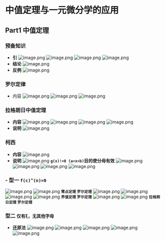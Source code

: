 # 中值定理与一元微分学的应用
## Part1 中值定理
### 预备知识
- **引**
    ![image.png](http://ww1.sinaimg.cn/large/006QvhM2ly1gc54zkd5ljj30yl0kltqd.jpg)
    ![image.png](http://ww1.sinaimg.cn/large/006QvhM2ly1gc5506ipsvj30sl03rtb9.jpg)
    ![image.png](http://ww1.sinaimg.cn/large/006QvhM2ly1gc556i73ksj312y0ixngm.jpg) 
    ![image.png](http://ww1.sinaimg.cn/large/006QvhM2ly1gc557r0vkgj313i04sn0j.jpg)
- **结论**
    ![image.png](http://ww1.sinaimg.cn/large/006QvhM2ly1gc55c80rc1j315s0b97ie.jpg)
- **反例**
    ![image.png](http://ww1.sinaimg.cn/large/006QvhM2ly1gc55l4wlkgj315u0biqhf.jpg)
### 罗尔定律
- 内容
    ![image.png](http://ww1.sinaimg.cn/large/006QvhM2ly1gc55w4p90lj31920hzqly.jpg)
    ![image.png](http://ww1.sinaimg.cn/large/006QvhM2ly1gc562iy1f7j30ys08vwnh.jpg)
    ![image.png](http://ww1.sinaimg.cn/large/006QvhM2ly1gc568zmwrkj30za0mbh4t.jpg)
### 拉格朗日中值定理
- **内容**
    ![image.png](http://ww1.sinaimg.cn/large/006QvhM2ly1gc56s74qwzj31az0fddzm.jpg)
    ![image.png](http://ww1.sinaimg.cn/large/006QvhM2ly1gc574n7h42j310t09xtkc.jpg)
    ![image.png](http://ww1.sinaimg.cn/large/006QvhM2ly1gc579hvuqij315o090gv8.jpg)
    ![image.png](http://ww1.sinaimg.cn/large/006QvhM2ly1gc57aftqvfj30z10e37fe.jpg)
- **说明**
    ![image.png](http://ww1.sinaimg.cn/large/006QvhM2ly1gc57eir5unj31790kmkcm.jpg)
### 柯西
- **内容**
    ![image.png](http://ww1.sinaimg.cn/large/006QvhM2ly1gc57h7jbwsj311y0dd16u.jpg)
- **说明**
    ![image.png](http://ww1.sinaimg.cn/large/006QvhM2ly1gc57j9eg46j310s06an3q.jpg)
    **`g(x)!=0 (a<x<b)`目的使分母有效**
    ![image.png](http://ww1.sinaimg.cn/large/006QvhM2ly1gc57nfxuwzj30yd040dif.jpg)
    ![image.png](http://ww1.sinaimg.cn/large/006QvhM2ly1gc57r5kr0vj319e0amaq1.jpg)
    ![image.png](http://ww1.sinaimg.cn/large/006QvhM2ly1gc57ssxtzcj313u0c3dt7.jpg)
    ![image.png](http://ww1.sinaimg.cn/large/006QvhM2ly1gc57u5vlfjj31290dzwrp.jpg)
### - 型一 `f(c)^(n)=0`   
![image.png](http://ww1.sinaimg.cn/large/006QvhM2ly1gc57zhyqe0j30ys0agajw.jpg)
![image.png](http://ww1.sinaimg.cn/large/006QvhM2ly1gc582su1l1j318e0ditrt.jpg)
**`零点定理` `罗尔定理`**
    ![image.png](http://ww1.sinaimg.cn/large/006QvhM2ly1gc59320th7j31390cc7f1.jpg)
    ![image.png](http://ww1.sinaimg.cn/large/006QvhM2ly1gc5960x94sj311e0btk0t.jpg)
    ![image.png](http://ww1.sinaimg.cn/large/006QvhM2ly1gc597rqqelj317k09vwoa.jpg)
    ![image.png](http://ww1.sinaimg.cn/large/006QvhM2ly1gc598fsexkj3160078jyh.jpg)
    **`界值定理` `罗尔定理`**
    ![image.png](http://ww1.sinaimg.cn/large/006QvhM2ly1gc5a2co99aj311409owod.jpg)
    ![image.png](http://ww1.sinaimg.cn/large/006QvhM2ly1gc5a595t1aj31340drqg4.jpg)
    **`拉格朗日定理` `罗尔定理`**
### 型二 `仅有ξ，无其他字母`
- **还原法**
    ![image.png](http://ww1.sinaimg.cn/large/006QvhM2ly1gc5arh4u9gj30pf06k0wd.jpg)
    ![image.png](http://ww1.sinaimg.cn/large/006QvhM2ly1gc5auc5fa5j314b07ktj9.jpg)
    ![image.png](http://ww1.sinaimg.cn/large/006QvhM2ly1gc5j2ag3qej30zo0fktkz.jpg)
    ![image.png](http://ww1.sinaimg.cn/large/006QvhM2ly1gc5j4nxsntj30zk0e6til.jpg)
    ![image.png](http://ww1.sinaimg.cn/large/006QvhM2ly1gc5j5h3y27j30wo09i7an.jpg)
